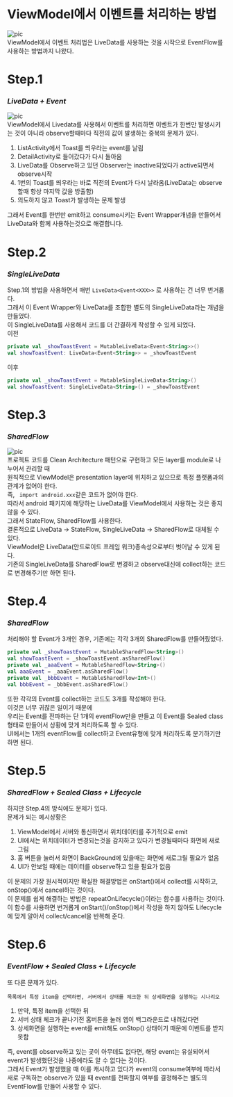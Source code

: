 **ViewModel에서 이벤트를 처리하는 방법**
==================================
![pic](https://miro.medium.com/max/1400/1*WvRhTqDJOTQUtrlvpMOotw.webp)   
ViewModel에서 이벤트 처리법은 LiveData를 사용하는 것을 시작으로 EventFlow를 사용하는 방법까지 나왔다.   
# **Step.1**
### *LiveData + Event*
![pic](https://miro.medium.com/max/884/0*cDZkky8Xk_lGyo3E.webp)   
ViewModel에서 Livedata를 사용해서 이벤트를 처리하면 이벤트가 한번만 발생시키는 것이 아니라 observe할때마다 직전의 값이 발생하는 중복의 문제가 있다.   
1. ListActivity에서 Toast를 띄우라는 event를 날림
2. DetailActivity로 들어갔다가 다시 돌아옴
3. LiveData를 Observe하고 있던 Observer는 inactive되었다가 active되면서 observe시작
4. 1번의 Toast를 띄우라는 바로 직전의 Event가 다시 날라옴(LiveData는 observe할때 항상 마지막 값을 방출함)
5. 의도하지 않고 Toast가 발생하는 문제 발생

그래서 Event를 한번만 emit하고 consume시키는 Event Wrapper개념을 만들어서 LiveData와 함께 사용하는것으로 해결합니다.

# **Step.2**
### *SingleLiveData*

Step.1의 방법을 사용하면서 매번 ```LiveData<Event<XXX>>``` 로 사용하는 건 너무 번거롭다.   
그래서 이 Event Wrapper와 LiveData를 조합한 별도의 SingleLiveData라는 개념을 만들었다.   
이 SingleLiveData를 사용해서 코드를 더 간결하게 작성할 수 있게 되었다.   
이전   
```kt
private val _showToastEvent = MutableLiveData<Event<String>>()
val showToastEvent: LiveData<Event<String>> = _showToastEvent
```
이후
```kt
private val _showToastEvent = MutableSingleLiveData<String>()
val showToastEvent: SingleLiveData<String>() = _showToastEvent
```
# **Step.3**
### *SharedFlow*

![pic](https://miro.medium.com/max/1400/0*R07ojNRzVbIngL0g.webp)   
프로젝트 코드를 Clean Architecture 패턴으로 구현하고 모든 layer를 module로 나누어서 관리할 때   
원칙적으로 ViewModel은 presentation layer에 위치하고 있으므로 특정 플랫폼과의 관계가 없어야 한다.   
즉, ``` import android.xxx```같은 코드가 없어야 한다.   
따라서 android 패키지에 해당하는 LiveData를 ViewModel에서 사용하는 것은 좋지 않을 수 있다.   
그래서 StateFlow, SharedFlow를 사용한다.   
결론적으로 LiveData -> StateFlow, SingleLiveData -> SharedFlow로 대체될 수 있다.   
ViewModel은 LiveData(안드로이드 프레임 워크)종속성으로부터 벗어날 수 있게 된다.   
기존의 SingleLiveData를 SharedFlow로 변경하고 observe대신에 collect하는 코드로 변경해주기만 하면 된다.
# **Step.4**
### *SharedFlow*
처리해야 할 Event가 3개인 경우, 기존에는 각각 3개의 SharedFlow를 만들어줬었다.
```kt
private val _showToastEvent = MutableSharedFlow<String>()
val showToastEvent = _showToastEvent.asSharedFlow()
private val _aaaEvent = MutableSharedFlow<String>()
val aaaEvent = _aaaEvent.asSharedFlow()
private val _bbbEvent = MutableSharedFlow<Int>()
val bbbEvent = _bbbEvent.asSharedFlow()
```
또한 각각의 Event를 collect하는 코드도 3개를 작성해야 한다.   
이것은 너무 귀찮은 일이기 때문에   
우리는 Event를 전파하는 단 1개의 eventFlow만을 만들고 이 Event를 Sealed class 형태로 만들어서 상황에 맞게 처리하도록 할 수 있다.   
UI에서는 1개의 eventFlow를 collect하고 Event유형에 맞게 처리하도록 분기하기만 하면 된다.
# **Step.5**
### *SharedFlow + Sealed Class + Lifecycle*   
하지만 Step.4의 방식에도 문제가 있다.   
문제가 되는 예시상황은 
1. ViewModel에서 서버와 통신하면서 위치데이터를 주기적으로 emit
2. UI에서는 위치데이터가 변경되는것을 감지하고 있다가 변경될때마다 화면에 새로 그림
3. 홈 버튼을 눌러서 화면이 BackGround에 있을때는 화면에 새로그릴 필요가 없음
4. UI가 안보일 때에는 데이터를 observe하고 있을 필요가 없음

이 문제의 가장 원시적이지만 확실한 해결방법은 onStart()에서 collect를 시작하고, onStop()에서 cancel하는 것이다.   
이 문제를 쉽게 해결하는 방법은 repeatOnLifecycle()이라는 함수를 사용하는 것이다.   
이 함수를 사용하면 번거롭게 onStart()/onStop()에서 작성을 하지 않아도 Lifecycle에 맞게 알아서 collect/cancel을 반복해 준다.
# **Step.6**
### *EventFlow + Sealed Class + Lifecycle*
또 다른 문제가 있다. 
```
목록에서 특정 item을 선택하면, 서버에서 상태를 체크한 뒤 상세화면을 실행하는 시나리오
```
1. 만약, 특정 item을 선택한 뒤
2. 서버 상태 체크가 끝나기전 홈버튼을 눌러 앱이 백그라운드로 내려갔다면 
3. 상세화면을 실행하는 event를 emit해도 onStop() 상태이기 때문에 이벤트를 받지 못함   

즉, event를 observe하고 있는 곳이 아무데도 없다면,
해당 event는 유실되어서 event가 발생했던것을 나중에라도 알 수 없다는 것이다.   
그래서 Event가 발생했을 때 이를 캐시하고 있다가 event의 consume여부에 따라서 새로 구독하는 observe가 있을 때 event를 전파할지 여부를 결정해주는 별도의 EventFlow를 만들어 사용할 수 있다.
